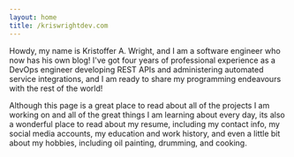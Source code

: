 ```yaml
---
layout: home
title: /kriswrightdev.com
---
```

Howdy, my name is Kristoffer A. Wright, and I am a software engineer who now
has his own blog! I've got four years of professional experience as a DevOps
engineer developing REST APIs and administering automated service integrations,
and I am ready to share my programming endeavours with the rest of the world!

Although this page is a great place to read about all of the projects I am 
working on and all of the great things I am learning about every day, its also
a wonderful place to read about my resume, including my contact info, my social
media accounts, my education and work history, and even a little bit about my
hobbies, including oil painting, drumming, and cooking.